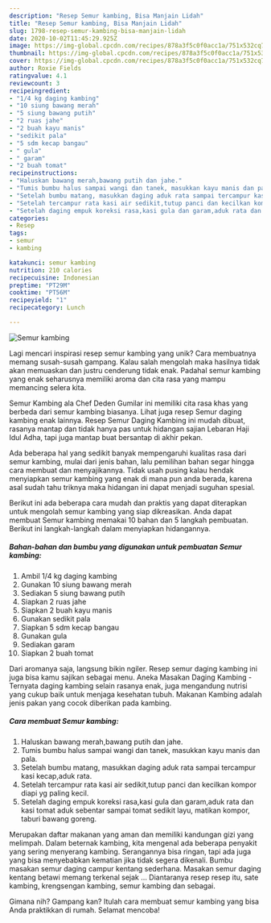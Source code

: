 ```yaml
---
description: "Resep Semur kambing, Bisa Manjain Lidah"
title: "Resep Semur kambing, Bisa Manjain Lidah"
slug: 1798-resep-semur-kambing-bisa-manjain-lidah
date: 2020-10-02T11:45:29.925Z
image: https://img-global.cpcdn.com/recipes/878a3f5c0f0acc1a/751x532cq70/semur-kambing-foto-resep-utama.jpg
thumbnail: https://img-global.cpcdn.com/recipes/878a3f5c0f0acc1a/751x532cq70/semur-kambing-foto-resep-utama.jpg
cover: https://img-global.cpcdn.com/recipes/878a3f5c0f0acc1a/751x532cq70/semur-kambing-foto-resep-utama.jpg
author: Roxie Fields
ratingvalue: 4.1
reviewcount: 3
recipeingredient:
- "1/4 kg daging kambing"
- "10 siung bawang merah"
- "5 siung bawang putih"
- "2 ruas jahe"
- "2 buah kayu manis"
- "sedikit pala"
- "5 sdm kecap bangau"
- " gula"
- " garam"
- "2 buah tomat"
recipeinstructions:
- "Haluskan bawang merah,bawang putih dan jahe."
- "Tumis bumbu halus sampai wangi dan tanek, masukkan kayu manis dan pala."
- "Setelah bumbu matang, masukkan daging aduk rata sampai tercampur kasi kecap,aduk rata."
- "Setelah tercampur rata kasi air sedikit,tutup panci dan kecilkan kompor diapi yg paling kecil."
- "Setelah daging empuk koreksi rasa,kasi gula dan garam,aduk rata dan kasi tomat aduk sebentar sampai tomat sedikit layu, matikan kompor, taburi bawang goreng."
categories:
- Resep
tags:
- semur
- kambing

katakunci: semur kambing 
nutrition: 210 calories
recipecuisine: Indonesian
preptime: "PT29M"
cooktime: "PT56M"
recipeyield: "1"
recipecategory: Lunch

---
```



![Semur kambing](https://img-global.cpcdn.com/recipes/878a3f5c0f0acc1a/751x532cq70/semur-kambing-foto-resep-utama.jpg)

Lagi mencari inspirasi resep semur kambing yang unik? Cara membuatnya memang susah-susah gampang. Kalau salah mengolah maka hasilnya tidak akan memuaskan dan justru cenderung tidak enak. Padahal semur kambing yang enak seharusnya memiliki aroma dan cita rasa yang mampu memancing selera kita.

Semur Kambing ala Chef Deden Gumilar ini memiliki cita rasa khas yang berbeda dari semur kambing biasanya. Lihat juga resep Semur daging kambing enak lainnya. Resep Semur Daging Kambing ini mudah dibuat, rasanya mantap dan tidak hanya pas untuk hidangan sajian Lebaran Haji Idul Adha, tapi juga mantap buat bersantap di akhir pekan.

Ada beberapa hal yang sedikit banyak mempengaruhi kualitas rasa dari semur kambing, mulai dari jenis bahan, lalu pemilihan bahan segar hingga cara membuat dan menyajikannya. Tidak usah pusing kalau hendak menyiapkan semur kambing yang enak di mana pun anda berada, karena asal sudah tahu triknya maka hidangan ini dapat menjadi suguhan spesial.


Berikut ini ada beberapa cara mudah dan praktis yang dapat diterapkan untuk mengolah semur kambing yang siap dikreasikan. Anda dapat membuat Semur kambing memakai 10 bahan dan 5 langkah pembuatan. Berikut ini langkah-langkah dalam menyiapkan hidangannya.

<!--inarticleads1-->

##### Bahan-bahan dan bumbu yang digunakan untuk pembuatan Semur kambing:

1. Ambil 1/4 kg daging kambing
1. Gunakan 10 siung bawang merah
1. Sediakan 5 siung bawang putih
1. Siapkan 2 ruas jahe
1. Siapkan 2 buah kayu manis
1. Gunakan sedikit pala
1. Siapkan 5 sdm kecap bangau
1. Gunakan  gula
1. Sediakan  garam
1. Siapkan 2 buah tomat


Dari aromanya saja, langsung bikin ngiler. Resep semur daging kambing ini juga bisa kamu sajikan sebagai menu. Aneka Masakan Daging Kambing - Ternyata daging kambing selain rasanya enak, juga mengandung nutrisi yang cukup baik untuk menjaga kesehatan tubuh. Makanan Kambing adalah jenis pakan yang cocok diberikan pada kambing. 

<!--inarticleads2-->

##### Cara membuat Semur kambing:

1. Haluskan bawang merah,bawang putih dan jahe.
1. Tumis bumbu halus sampai wangi dan tanek, masukkan kayu manis dan pala.
1. Setelah bumbu matang, masukkan daging aduk rata sampai tercampur kasi kecap,aduk rata.
1. Setelah tercampur rata kasi air sedikit,tutup panci dan kecilkan kompor diapi yg paling kecil.
1. Setelah daging empuk koreksi rasa,kasi gula dan garam,aduk rata dan kasi tomat aduk sebentar sampai tomat sedikit layu, matikan kompor, taburi bawang goreng.


Merupakan daftar makanan yang aman dan memiliki kandungan gizi yang melimpah. Dalam beternak kambing, kita mengenal ada beberapa penyakit yang sering menyerang kambing. Serangannya bisa ringan, tapi ada juga yang bisa menyebabkan kematian jika tidak segera dikenali. Bumbu masakan semur daging campur kentang sederhana. Masakan semur daging kentang betawi memang terkenal sejak … Diantaranya resep resep itu, sate kambing, krengsengan kambing, semur kambing dan sebagai. 

Gimana nih? Gampang kan? Itulah cara membuat semur kambing yang bisa Anda praktikkan di rumah. Selamat mencoba!

